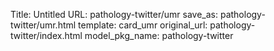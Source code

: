Title: Untitled
URL: pathology-twitter/umr
save_as: pathology-twitter/umr.html
template: card_umr
original_url: pathology-twitter/index.html
model_pkg_name: pathology-twitter


